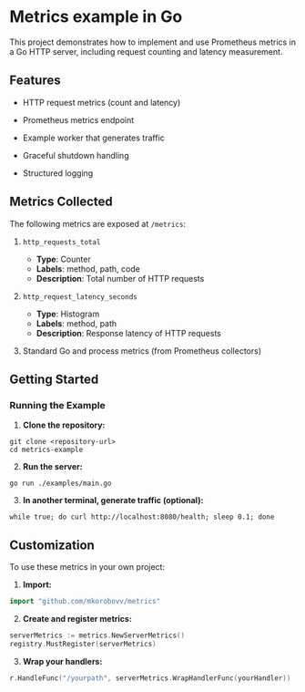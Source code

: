 # Metrics example in Go

This project demonstrates how to implement and use Prometheus metrics in a Go HTTP server, including request counting and latency measurement.

## Features

- HTTP request metrics (count and latency)

- Prometheus metrics endpoint

- Example worker that generates traffic

- Graceful shutdown handling

- Structured logging

## Metrics Collected

The following metrics are exposed at `/metrics`:

1. `http_requests_total`
   - **Type**: Counter
   - **Labels**: method, path, code
   - **Description**: Total number of HTTP requests

2. `http_request_latency_seconds`
   - **Type**: Histogram
   - **Labels**: method, path
   - **Description**: Response latency of HTTP requests

3. Standard Go and process metrics (from Prometheus collectors)

## Getting Started

### Running the Example

1. **Clone the repository:**
```shell
git clone <repository-url>
cd metrics-example
```

2. **Run the server:**

```shell
go run ./examples/main.go
```

3. **In another terminal, generate traffic (optional):**

```shell
while true; do curl http://localhost:8080/health; sleep 0.1; done
```

## Customization
To use these metrics in your own project:

1. **Import:**
```go
import "github.com/mkorobovv/metrics"
```

2. **Create and register metrics:**
```go
serverMetrics := metrics.NewServerMetrics()
registry.MustRegister(serverMetrics)
```

3. **Wrap your handlers:**

```go
r.HandleFunc("/yourpath", serverMetrics.WrapHandlerFunc(yourHandler))
```
